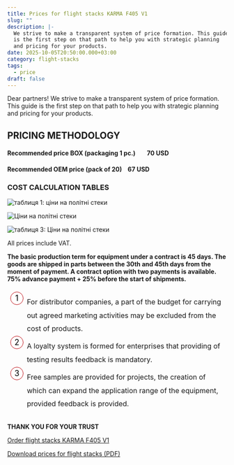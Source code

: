 ```yaml
---
title: Prices for flight stacks KARMA F405 V1
slug: ""
description: |-
  We strive to make a transparent system of price formation. This guide
  is the first step on that path to help you with strategic planning
  and pricing for your products.
date: 2025-10-05T20:50:00.000+03:00
category: flight-stacks
tags:
  - price
draft: false
---
```

<style> 

body{ font-family: Montserrat; font-size:16px; padding-top:10px; padding-bottom:10px; } .article ol { list-style-type: none; counter-reset: num; margin: 0 0 0 45px; padding: 15px 0 5px 0; font-size: 16px; } .article ol li { position: relative; margin: 0 0 0 0; padding: 0 0 10px 0; line-height: 1.9; } .article ol li:before { content: counter(num); counter-increment: num; display: inline-block; position: absolute; top: -8px; left: -38px; width: 28px; height: 28px; background: #fff; color: #000; text-align: center; line-height: 28px; font-size: 18px; border-radius: 50%; border: 1px solid #ba0108; } .article h1{ font-family:Unbounded; font-size: 32px !important; line-height: 32px; padding-top:10px; padding-bottom:10px; } 

.article h2{ font-family: Montserrat; border-bottom:1px solid #ba0108; font-size: 24px; text-align: left; margin-top: 35px !important;
 font-weight: bold !important; 

 } 

.article h3{ font-family: Montserrat; font-size: 18px; line-height: 18px; font-weight: bold !important; text-align: center; margin-top: 30px; } 

</style>

<p class="text-center">Dear partners!
We strive to make a transparent system of price formation. This guide
is the first step on that path to help you with strategic planning
and pricing for your products.</p>
<article class="post">

<div class="article">
<h2>PRICING METHODOLOGY</h2>
<h4 class="text-center">
<strong>
Recommended price BOX (packaging 1 pc.) &nbsp;&nbsp;&nbsp; &nbsp;&nbsp;      
70 USD</strong></h4>
<h4 class="text-center">
<strong>

Recommended OEM price (pack of 20)&nbsp;&nbsp;&nbsp;       67 USD</strong></h4>

<h3 class="text-center">COST CALCULATION TABLES </h3>

<div class="text-center">

![таблиця 1: ціни на політні стеки ](/img/price-1.jpg "вартість польотників")

![Ціни на політні стеки](/img/price-2.jpg "вартість польотних стеків")

![таблиця 3: Ціни на політні стеки](/img/price-3.jpg "вартість політних стеків")

<p> All prices include VAT.</p>
<div class="bg-[#F5F5F5] px-[30px] pr-[35px] py-4"><p id="інструкція" class="text-center"><strong>The basic production term for equipment under a contract is 45 days. The goods are
shipped in parts between the 30th and 45th days from the moment of payment.
A contract option with two payments is available.
75% advance payment + 25% before the start of shipments.</strong></p>
<ol><li>For distributor companies, a part of the budget for carrying out agreed
marketing activities may be excluded from the cost of products.</li><li>A loyalty system is formed for enterprises that providing of testing results feedback
is mandatory.</li><li>Free samples are provided for projects, the creation of which can expand the
application range of the equipment, provided feedback is provided.</li></ol></div>
<p id="інструкція" class="text-center"><strong>THANK YOU FOR YOUR TRUST</strong></p>

<p><a href="/en/catalog/karma-f405-v1/">Order flight stacks KARMA F405 V1</a><br></p>
<p><a href="/assets/Karma_price_EN.pdf">Download prices for flight stacks (PDF)</a></p>
</div>

</div>
</article>





